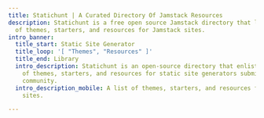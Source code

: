 ```yaml
---
title: Statichunt | A Curated Directory Of Jamstack Resources
description: Statichunt is a free open source Jamstack directory that lists hundreds
  of themes, starters, and resources for Jamstack sites.
intro_banner:
  title_start: Static Site Generator
  title_loop: '[ "Themes", "Resources" ]'
  title_end: Library
  intro_description: Statichunt is an open-source directory that enlists hundreds
    of themes, starters, and resources for static site generators submitted by the
    community. 
  intro_description_mobile: A list of themes, starters, and resources for Jamstack
    sites.

---
```

